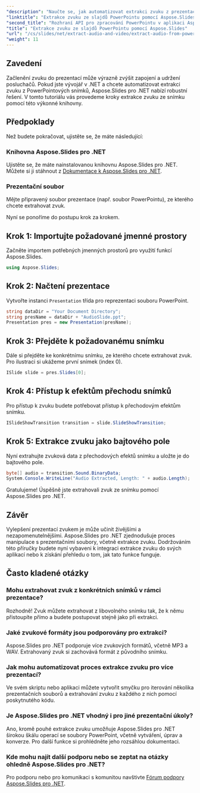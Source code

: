 ```yaml
---
"description": "Naučte se, jak automatizovat extrakci zvuku z prezentací v PowerPointu pomocí Aspose.Slides pro .NET. Tento podrobný návod provede vývojáře procesem přístupu."
"linktitle": "Extrakce zvuku ze slajdů PowerPointu pomocí Aspose.Slides"
"second_title": "Rozhraní API pro zpracování PowerPointu v aplikaci Aspose.Slides v .NET"
"title": "Extrakce zvuku ze slajdů PowerPointu pomocí Aspose.Slides"
"url": "/cs/slides/net/extract-audio-and-video/extract-audio-from-powerpoint/"
"weight": 11
---
```


## Zavedení

Začlenění zvuku do prezentací může výrazně zvýšit zapojení a udržení posluchačů. Pokud jste vývojář v .NET a chcete automatizovat extrakci zvuku z PowerPointových snímků, Aspose.Slides pro .NET nabízí robustní řešení. V tomto tutoriálu vás provedeme kroky extrakce zvuku ze snímku pomocí této výkonné knihovny.

## Předpoklady

Než budete pokračovat, ujistěte se, že máte následující:

### Knihovna Aspose.Slides pro .NET
Ujistěte se, že máte nainstalovanou knihovnu Aspose.Slides pro .NET. Můžete si ji stáhnout z [Dokumentace k Aspose.Slides pro .NET](https://reference.aspose.com/slides/net/).

### Prezentační soubor
Mějte připravený soubor prezentace (např. soubor PowerPointu), ze kterého chcete extrahovat zvuk.

Nyní se ponoříme do postupu krok za krokem.

## Krok 1: Importujte požadované jmenné prostory

Začněte importem potřebných jmenných prostorů pro využití funkcí Aspose.Slides.

```csharp
using Aspose.Slides;
```

## Krok 2: Načtení prezentace

Vytvořte instanci `Presentation` třída pro reprezentaci souboru PowerPoint.

```csharp
string dataDir = "Your Document Directory";
string presName = dataDir + "AudioSlide.ppt";
Presentation pres = new Presentation(presName);
```

## Krok 3: Přejděte k požadovanému snímku

Dále si přejděte ke konkrétnímu snímku, ze kterého chcete extrahovat zvuk. Pro ilustraci si ukážeme první snímek (index 0).

```csharp
ISlide slide = pres.Slides[0];
```

## Krok 4: Přístup k efektům přechodu snímků

Pro přístup k zvuku budete potřebovat přístup k přechodovým efektům snímku.

```csharp
ISlideShowTransition transition = slide.SlideShowTransition;
```

## Krok 5: Extrakce zvuku jako bajtového pole

Nyní extrahujte zvuková data z přechodových efektů snímku a uložte je do bajtového pole.

```csharp
byte[] audio = transition.Sound.BinaryData;
System.Console.WriteLine("Audio Extracted, Length: " + audio.Length);
```

Gratulujeme! Úspěšně jste extrahovali zvuk ze snímku pomocí Aspose.Slides pro .NET.

## Závěr

Vylepšení prezentací zvukem je může učinit živějšími a nezapomenutelnějšími. Aspose.Slides pro .NET zjednodušuje proces manipulace s prezentačními soubory, včetně extrakce zvuku. Dodržováním této příručky budete nyní vybaveni k integraci extrakce zvuku do svých aplikací nebo k získání přehledu o tom, jak tato funkce funguje.

## Často kladené otázky

### Mohu extrahovat zvuk z konkrétních snímků v rámci prezentace?
Rozhodně! Zvuk můžete extrahovat z libovolného snímku tak, že k němu přistoupíte přímo a budete postupovat stejně jako při extrakci.

### Jaké zvukové formáty jsou podporovány pro extrakci?
Aspose.Slides pro .NET podporuje více zvukových formátů, včetně MP3 a WAV. Extrahovaný zvuk si zachovává formát z původního snímku.

### Jak mohu automatizovat proces extrakce zvuku pro více prezentací?
Ve svém skriptu nebo aplikaci můžete vytvořit smyčku pro iterování několika prezentačních souborů a extrahování zvuku z každého z nich pomocí poskytnutého kódu.

### Je Aspose.Slides pro .NET vhodný i pro jiné prezentační úkoly?
Ano, kromě pouhé extrakce zvuku umožňuje Aspose.Slides pro .NET širokou škálu operací se soubory PowerPoint, včetně vytváření, úprav a konverze. Pro další funkce si prohlédněte jeho rozsáhlou dokumentaci.

### Kde mohu najít další podporu nebo se zeptat na otázky ohledně Aspose.Slides pro .NET?
Pro podporu nebo pro komunikaci s komunitou navštivte [Fórum podpory Aspose.Slides pro .NET](https://forum.aspose.com/).